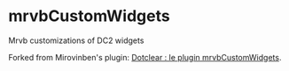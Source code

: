 # mrvbCustomWidgets

Mrvb customizations of DC2 widgets

Forked from Mirovinben's plugin: [Dotclear : le plugin  mrvbCustomWidgets](https://www.mirovinben.fr/blog/index.php?post/id4018).
